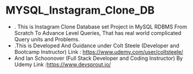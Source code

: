 # MYSQL_Instagram_Clone_DB
* . This is Instagram Clone Database set Project in MySQL RDBMS From Scratch To Advance Level Queries, That has real world complicated Query units and Problems.
* .This is Developed And Guidance under Colt Steele (Developer and Bootcamp Instructor) Link : https://www.udemy.com/user/coltsteele/
* And Ian Schoonover (Full Stack Developer and Coding Instructor) By Udemy Link :https://www.devsprout.io/

